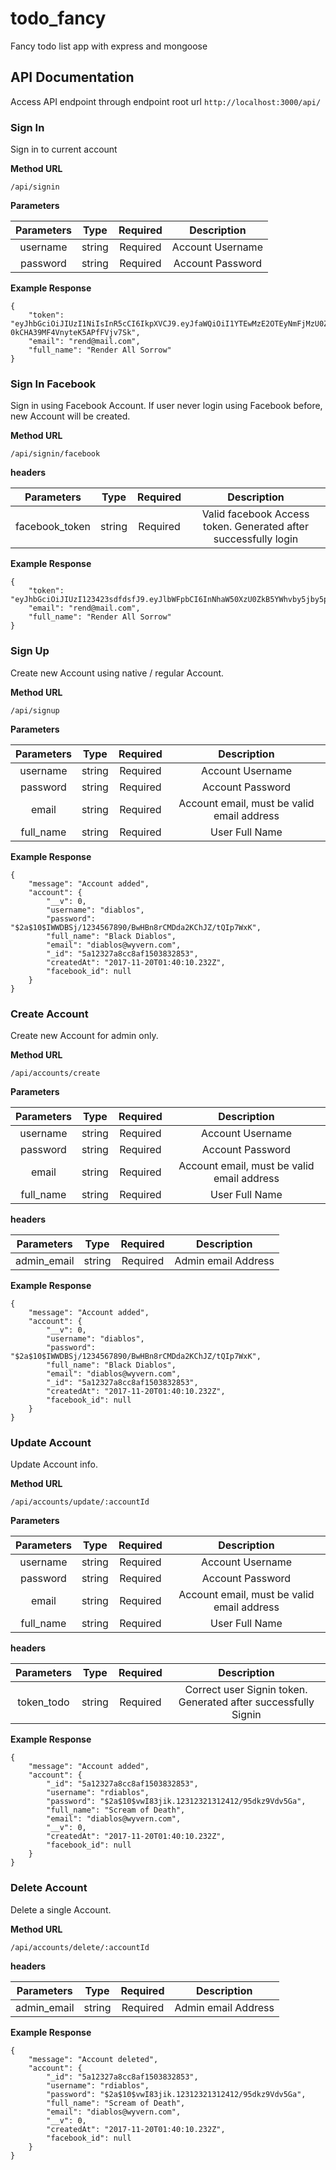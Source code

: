 # todo_fancy
Fancy todo list app with express and mongoose

## API Documentation
Access API endpoint through endpoint root url `http://localhost:3000/api/`

### Sign In
Sign in to current account

**Method URL**

`/api/signin`

**Parameters**

| Parameters | Type | Required | Description |
|:---------:|:----:|:--------:|:-----------:|
| username | string | Required | Account Username|
| password | string | Required | Account Password|


**Example Response**

```
{
	"token": "eyJhbGciOiJIUzI1NiIsInR5cCI6IkpXVCJ9.eyJfaWQiOiI1YTEwMzE2OTEyNmFjMzU0ZDBmODc1NGQiLCJ1c2VybmFtZSI6InJlbmRzb3ciLCJwYXNzd29yZCI6IiQyYSQxMCRENVowTHFhWGtJQW0vNW9sVDBqZ08uMlRjTDRmdjaerhdnvo9uNmozR1ZjTmxaTXN5TnlVdSIsImZ1bGxfbmFtZSI6IlJlbmRlciBBbGwgU29ycm93IiwiZW1haWwiOiJyZW5kQG1haWwuY29tIiwiZmFjZWJvb2tfaWQiOm51bGwsImlhdCI6MTUxMTE0MTgwMn0.rKeUENni2DcpTWn-0kCHA39MF4VnyteK5APfFVjv7Sk",
	"email": "rend@mail.com",
	"full_name": "Render All Sorrow"
}
```

### Sign In Facebook
Sign in using Facebook Account. If user never login using Facebook before, new Account will be created.

**Method URL**

`/api/signin/facebook`

**headers**

| Parameters | Type | Required | Description |
|:---------:|:----:|:--------:|:-----------:|
| facebook_token | string | Required | Valid facebook Access token. Generated after successfully login|


**Example Response**

```
{
	"token": "eyJhbGciOiJIUzI123423sdfdsfJ9.eyJlbWFpbCI6InNhaW50XzU0ZkB5YWhvby5jby5pZCIsImZ1bGxfbmFtZSI6IlNlcHRpYW4gQS4gRnVqaWFudG8iLCJmYWNlYm9va19pZCI6IjEwMjEwMDU4NDAwNzIyOTg1IiwiaWF0IjoxNTExMTYyOTg3fQ.R95x6NtjjIwssL82xQFAyRuxOT0IEZU4N8ORnUb1Y90",
	"email": "rend@mail.com",
	"full_name": "Render All Sorrow"
}
```

### Sign Up
Create new Account using native / regular Account.

**Method URL**

`/api/signup`

**Parameters**

| Parameters | Type | Required | Description |
|:---------:|:----:|:--------:|:-----------:|
| username | string | Required | Account Username|
| password | string | Required | Account Password|
| email | string | Required | Account email, must be valid email address|
| full_name | string | Required | User Full Name|

**Example Response**

```
{
	"message": "Account added",
	"account": {
		"__v": 0,
		"username": "diablos",
		"password": "$2a$10$IWWDBSj/1234567890/BwHBn8rCMDda2KChJZ/tQIp7WxK",
		"full_name": "Black Diablos",
		"email": "diablos@wyvern.com",
		"_id": "5a12327a8cc8af1503832853",
		"createdAt": "2017-11-20T01:40:10.232Z",
		"facebook_id": null
	}
}
```
### Create Account
Create new Account for admin only.

**Method URL**

`/api/accounts/create`

**Parameters**

| Parameters | Type | Required | Description |
|:---------:|:----:|:--------:|:-----------:|
| username | string | Required | Account Username|
| password | string | Required | Account Password|
| email | string | Required | Account email, must be valid email address|
| full_name | string | Required | User Full Name|

**headers**

| Parameters | Type | Required | Description |
|:---------:|:----:|:--------:|:-----------:|
| admin_email | string | Required | Admin email Address|

**Example Response**

```
{
	"message": "Account added",
	"account": {
		"__v": 0,
		"username": "diablos",
		"password": "$2a$10$IWWDBSj/1234567890/BwHBn8rCMDda2KChJZ/tQIp7WxK",
		"full_name": "Black Diablos",
		"email": "diablos@wyvern.com",
		"_id": "5a12327a8cc8af1503832853",
		"createdAt": "2017-11-20T01:40:10.232Z",
		"facebook_id": null
	}
}
```
### Update Account
Update Account info.

**Method URL**

`/api/accounts/update/:accountId`

**Parameters**

| Parameters | Type | Required | Description |
|:---------:|:----:|:--------:|:-----------:|
| username | string | Required | Account Username|
| password | string | Required | Account Password|
| email | string | Required | Account email, must be valid email address|
| full_name | string | Required | User Full Name|


**headers**

| Parameters | Type | Required | Description |
|:---------:|:----:|:--------:|:-----------:|
| token_todo | string | Required | Correct user Signin token. Generated after successfully Signin|

**Example Response**

```
{
	"message": "Account added",
	"account": {
		"_id": "5a12327a8cc8af1503832853",
		"username": "rdiablos",
		"password": "$2a$10$vwI83jik.12312321312412/95dkz9Vdv5Ga",
		"full_name": "Scream of Death",
		"email": "diablos@wyvern.com",
		"__v": 0,
		"createdAt": "2017-11-20T01:40:10.232Z",
		"facebook_id": null
	}
}
```
### Delete Account
Delete a single Account.

**Method URL**

`/api/accounts/delete/:accountId`


**headers**

| Parameters | Type | Required | Description |
|:---------:|:----:|:--------:|:-----------:|
| admin_email | string | Required | Admin email Address|

**Example Response**

```
{
	"message": "Account deleted",
	"account": {
		"_id": "5a12327a8cc8af1503832853",
		"username": "rdiablos",
		"password": "$2a$10$vwI83jik.12312321312412/95dkz9Vdv5Ga",
		"full_name": "Scream of Death",
		"email": "diablos@wyvern.com",
		"__v": 0,
		"createdAt": "2017-11-20T01:40:10.232Z",
		"facebook_id": null
	}
}
```